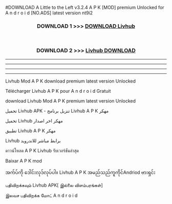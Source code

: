 #DOWNLOAD A Little to the Left v3.2.4 A P K [MOD] premium Unlocked for A n d r o i d [NO.ADS] latest version nt9i2 



<div align="center">

<h3>DOWNLOAD 1 >>> <a href="https://downloadmod1.web.app/?judul=Livhub ">DOWNLOAD Livhub </a></h3><br>

<h3>DOWNLOAD 2 >>> <a href="https://downloadmod1.web.app/?judul=Livhub ">Livhub  DOWNLOAD </a></h3>

</div>


----------------------------------------------------------

----------------------------------------------------------

----------------------------------------------------------

----------------------------------------------------------


Livhub  Mod A P K download premium latest version Unlocked

Télécharger Livhub  A P K pour A n d r o i d Gratuit

download Livhub  Mod A P K premium latest version Unlocked

تحميل Livhub  APK - تنزيل برنامج Livhub  A P K مهكر

تحميل Livhub  مهكر اخر اصدار

تطبيق Livhub  A P K مهكر

Livhub  برابط مباشر للاندرويد

ดาวน์โหลด A P K Livhub  รับเวอร์ชันล่าสุด

Baixar A P K mod

အက်ပ်ကို ဒေါင်းလုဒ်လုပ်ပါ။ Livhub  A P K အမည်သည်ကူကိုင်Andriod ဗားရှင်း

பதிவிறக்கவும் Livhub  APK[ இல்லை விளம்பரங்கள்] 
 
இலவச பதிவிறக்க மோட் A n d r o i d



